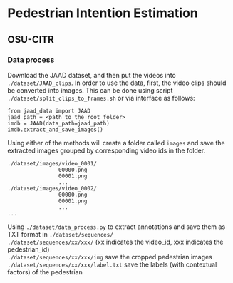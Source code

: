 # Pedestrian Intention Estimation
## OSU-CITR

### Data process

Download the JAAD dataset, and then put the videos into `./dataset/JAAD_clips`. In order to use the data, first, the video clips should be converted into images. This can be done using script `./dataset/split_clips_to_frames.sh` or via interface as follows:
```
from jaad_data import JAAD
jaad_path = <path_to_the_root_folder>
imdb = JAAD(data_path=jaad_path)
imdb.extract_and_save_images()
```

Using either of the methods will create a folder called `images` and save the extracted images grouped by corresponding video ids in the folder.
```
./dataset/images/video_0001/
				00000.png
				00001.png
				...
./dataset/images/video_0002/
				00000.png
				00001.png
				...		
...
```
Using `./dataset/data_process.py` to extract annotations and save them as TXT format in `./dataset/sequences/`  
`./dataset/sequences/xx/xxx/` (xx indicates the video_id, xxx indicates the pedestrian_id)  
`./dataset/sequences/xx/xxx/img` save the cropped pedestrian images  
`./dataset/sequences/xx/xxx/label.txt` save the labels (with contextual factors) of the pedestrian  



